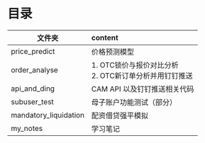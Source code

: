 # 目录
| 文件夹                   | content                                |
|-----------------------|:---------------------------------------|
| price_predict         | 价格预测模型                                 |
| order_analyse         | 1. OTC锁价与报价对比分析<br/> 2. OTC新订单分析并用钉钉推送 |
| api_and_ding          | CAM API 以及钉钉推送相关代码                     |
| subuser_test          | 母子账户功能测试（部分）                           |
| mandatory_liquidation | 配资借贷强平模拟                               |
| my_notes              | 学习笔记                                   |



